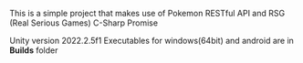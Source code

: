 This is a simple project that makes use of Pokemon RESTful API and RSG (Real Serious Games) C-Sharp Promise

Unity version 2022.2.5f1
Executables for windows(64bit) and android are in <b>Builds</b> folder

